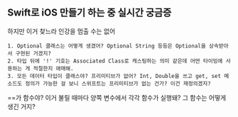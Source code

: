
## Swift로 iOS 만들기 하는 중 실시간 궁금증
하지만 이거 찾느라 인강을 멈출 수는 없어

	1. Optional 클래스는 어떻게 생겼어? Optional String 등등은 Optional을 상속받아서 구현된 거겠지?
	2. 타입 뒤에 '!' 기호는 Associated Class로 캐스팅하는 의미 같은데 어떤 타이밍에 사용하는 게 적절한지 애매해.
	3. 모든 데이터 타입이 클래스야? 프리미티브가 없어? Int, Double을 쓰고 get, set 메소드도 정의가 가능한 걸 보니 스위프트는 프리미티브가 없는 건가? 이건 재정의겠지?
==가 함수야? 이거 불릴 때마다 양쪽 변수에서 각각 함수가 실행돼? 그 함수는 어떻게 생긴 거지?

